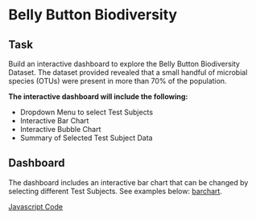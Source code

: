 # Belly Button Biodiversity

## Task
Build an interactive dashboard to explore the Belly Button Biodiversity Dataset. The dataset provided revealed that a small handful of microbial species (OTUs) were present in more than 70% of the population. 

<b>The interactive dashboard will include the following:</b>
- Dropdown Menu to select Test Subjects
- Interactive Bar Chart 
- Interactive Bubble Chart
- Summary of Selected Test Subject Data


## Dashboard

The dashboard includes an interactive bar chart that can be changed by selecting different Test Subjects. See examples below:
[barchart](img="https://github.com/jessfett/HW-15/blob/main/Images/bar.png?raw=true").  

[Javascript Code](https://github.com/jessfett/HW15/blob/main/StarterCode/static/js/app.js)
